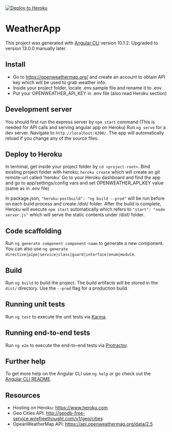 [![Deploy to Heroku](https://github.com/webceyhan/ng-weather-app/actions/workflows/heroku.yml/badge.svg)](https://github.com/webceyhan/ng-weather-app/actions/workflows/heroku.yml)

# WeatherApp

This project was generated with [Angular CLI](https://github.com/angular/angular-cli) version 10.1.2.
Upgraded to version 13.0.0 manually later.


## Install

- Go to https://openweathermap.org/ and create an account to obtain API key which will be used to grab weather info.
- Inside your project folder, locate .env.sample file and rename it to .env
- Put your OPENWEATHER_API_KEY in .env file (also read Heroku section)

## Development server

You should first run the express server by `npm start` command (This is needed for API calls and serving angular app on Heroku)
Run `ng serve` for a dev server. Navigate to `http://localhost:4200/`. The app will automatically reload if you change any of the source files.


## Deploy to Heroku

In terminal, get inside your project folder by `cd <project-root>`. 
Bind existing project folder with heroku; `heroku create` which will create an git remote-url called 'heroku'
Go to your Heroku dashboard and find the app and go to app/settings/config vars and set OPENWEATHER_API_KEY value (same as in .env file)

In package.json, `"heroku-postbuild": "ng build --prod"` will be run before on each build process and create /dist/<project-name> folder. 
After the build is complete, Heroku will execute  `npm start` automatically which refers to `"start": "node server.js"` 
which will serve the static contents under /dist/<project-name> folder.


## Code scaffolding

Run `ng generate component component-name` to generate a new component. You can also use `ng generate directive|pipe|service|class|guard|interface|enum|module`.

## Build

Run `ng build` to build the project. The build artifacts will be stored in the `dist/` directory. Use the `--prod` flag for a production build.

## Running unit tests

Run `ng test` to execute the unit tests via [Karma](https://karma-runner.github.io).

## Running end-to-end tests

Run `ng e2e` to execute the end-to-end tests via [Protractor](http://www.protractortest.org/).

## Further help

To get more help on the Angular CLI use `ng help` or go check out the [Angular CLI README](https://github.com/angular/angular-cli/blob/master/README.md).
  
## Resources
  
- Hosting on Heroku: https://www.heroku.com
- Geo Cities API: http://geodb-free-service.wirefreethought.com/v1/geo/cities
- OpeanWeatherMap API: https://api.openweathermap.org/data/2.5
